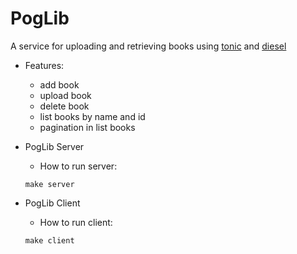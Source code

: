 # PogLib

A service for uploading and retrieving books using [tonic](https://github.com/hyperium/tonic) and [diesel](https://github.com/diesel-rs/diesel)

- Features:
  - add book 
  - upload book 
  - delete book
  - list books by name and id
  - pagination in list books
  
- PogLib Server
   - How to run server:
   ```
   make server
   ```
- PogLib Client
   - How to run client:
   ```
   make client
   ```
